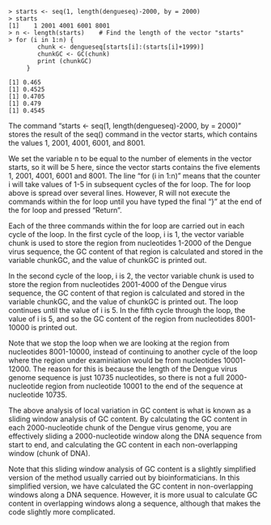 ```
> starts <- seq(1, length(dengueseq)-2000, by = 2000)
> starts
[1]    1 2001 4001 6001 8001
> n <- length(starts)    # Find the length of the vector "starts"
> for (i in 1:n) {
        chunk <- dengueseq[starts[i]:(starts[i]+1999)]
        chunkGC <- GC(chunk)
        print (chunkGC)
     }

[1] 0.465
[1] 0.4525
[1] 0.4705
[1] 0.479
[1] 0.4545

```
The command “starts <- seq(1, length(dengueseq)-2000, by = 2000)” stores the result of the seq() command in the vector starts, which contains the values 1, 2001, 4001, 6001, and 8001.

We set the variable n to be equal to the number of elements in the vector starts, so it will be 5 here, since the vector starts contains the five elements 1, 2001, 4001, 6001 and 8001. The line “for (i in 1:n)” means that the counter i will take values of 1-5 in subsequent cycles of the for loop. The for loop above is spread over several lines. However, R will not execute the commands within the for loop until you have typed the final “}” at the end of the for loop and pressed “Return”.

Each of the three commands within the for loop are carried out in each cycle of the loop. In the first cycle of the loop, i is 1, the vector variable chunk is used to store the region from nucleotides 1-2000 of the Dengue virus sequence, the GC content of that region is calculated and stored in the variable chunkGC, and the value of chunkGC is printed out.

In the second cycle of the loop, i is 2, the vector variable chunk is used to store the region from nucleotides 2001-4000 of the Dengue virus sequence, the GC content of that region is calculated and stored in the variable chunkGC, and the value of chunkGC is printed out. The loop continues until the value of i is 5. In the fifth cycle through the loop, the value of i is 5, and so the GC content of the region from nucleotides 8001-10000 is printed out.

Note that we stop the loop when we are looking at the region from nucleotides 8001-10000, instead of continuing to another cycle of the loop where the region under examiniation would be from nucleotides 10001-12000. The reason for this is because the length of the Dengue virus genome sequence is just 10735 nucleotides, so there is not a full 2000-nucleotide region from nucleotide 10001 to the end of the sequence at nucleotide 10735.

The above analysis of local variation in GC content is what is known as a sliding window analysis of GC content. By calculating the GC content in each 2000-nucleotide chunk of the Dengue virus genome, you are effectively sliding a 2000-nucleotide window along the DNA sequence from start to end, and calculating the GC content in each non-overlapping window (chunk of DNA).

Note that this sliding window analysis of GC content is a slightly simplified version of the method usually carried out by bioinformaticians. In this simplified version, we have calculated the GC content in non-overlapping windows along a DNA sequence. However, it is more usual to calculate GC content in overlapping windows along a sequence, although that makes the code slightly more complicated.
